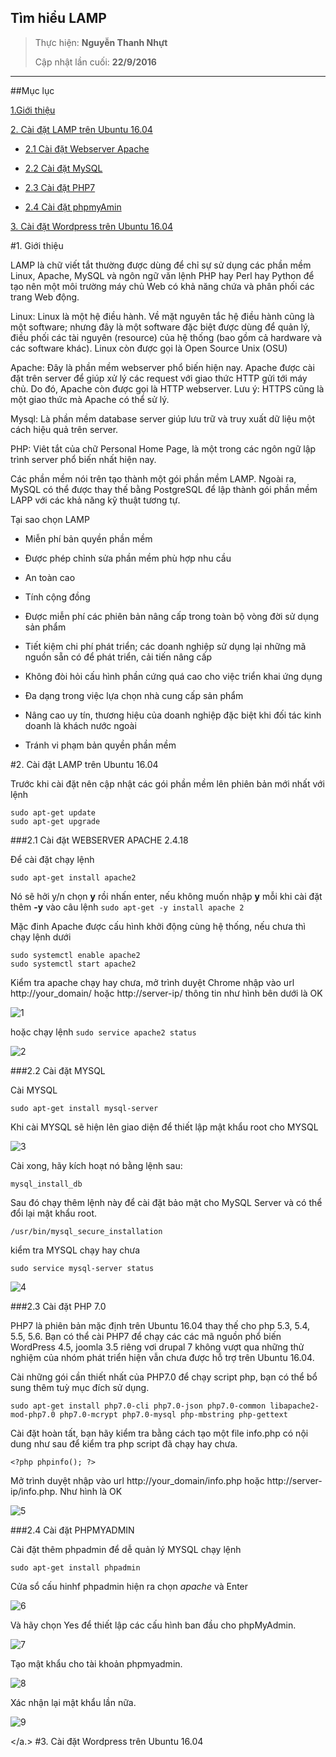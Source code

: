 
## Tìm hiểu LAMP


> Thực hiện: **Nguyễn Thanh Nhựt**
> 
> Cập nhật lần cuối: **22/9/2016**

---
##Mục lục

[1.Giới thiệu](#1)

[2. Cài đặt LAMP trên Ubuntu 16.04](#2)

 - [2.1 Cài đặt Webserver Apache](#21)

 - [2.2 Cài đặt MySQL](#22)

 - [2.3 Cài đặt PHP7](#23)

 - [2.4 Cài đặt phpmyAmin](#24)

[3. Cài đặt Wordpress trên Ubuntu 16.04](#3)




<a name="1"></a>
#1. Giới thiệu

LAMP là chữ viết tắt thường được dùng để chỉ sự sử dụng các phần mềm Linux, Apache, MySQL và ngôn ngữ văn lệnh PHP hay Perl hay Python để tạo nên một môi trường máy chủ Web có khả năng chứa và phân phối các trang Web động.

Linux: Linux là một hệ điều hành. Về mặt nguyên tắc hệ điều hành cũng là một software; nhưng đây là một software đặc biệt được dùng để quản lý, điều phối các tài nguyên (resource) của hệ thống (bao gồm cả hardware và các software khác). Linux còn được gọi là Open Source Unix (OSU)

Apache: Đây là phần mềm webserver phổ biến hiện nay. Apache được cài đặt trên server để giúp xử lý các request với giao thức HTTP gửi tới máy chủ. Do đó, Apache còn được gọi là HTTP webserver. Lưu ý: HTTPS cũng là một giao thức mà Apache có thể sử lý.

Mysql: Là phần mềm database server giúp lưu trữ và truy xuất dữ liệu một cách hiệu quả trên server.

PHP: Viêt tắt của chữ Personal Home Page, là một trong các ngôn ngữ lập trình server phổ biến nhất hiện nay.

Các phần mềm nói trên tạo thành một gói phần mềm LAMP. Ngoài ra, MySQL có thể được thay thế bằng PostgreSQL để lập thành gói phần mềm LAPP với các khả năng kỹ thuật tương tự.

Tại sao chọn LAMP

- Miễn phí bản quyền phần mềm

- Được phép chỉnh sửa phần mềm phù hợp nhu cầu

- An toàn cao

- Tính cộng đồng

- Được miễn phí các phiên bản nâng cấp trong toàn bộ vòng đời sử dụng sản phẩm

- Tiết kiệm chi phí phát triển; các doanh nghiệp sử dụng lại những mã nguồn sẵn có để phát triển, cải tiến nâng cấp

- Không đòi hỏi cấu hình phần cứng quá cao cho việc triển khai ứng dụng

- Đa dạng trong việc lựa chọn nhà cung cấp sản phẩm

- Nâng cao uy tín, thương hiệu của doanh nghiệp đặc biệt khi đối tác kinh doanh là khách nước ngoài

- Tránh vi phạm bản quyền phần mềm

<a name="2"></a>
#2. Cài đặt LAMP trên Ubuntu 16.04

Trước khi cài đặt nên cập nhật các gói phần mềm lên phiên bản mới nhất với lệnh
```
sudo apt-get update
sudo apt-get upgrade
```

<a name="21"></a>
###2.1 Cài đặt WEBSERVER APACHE 2.4.18

Để cài đặt chạy lệnh
```
sudo apt-get install apache2 
```

Nó sẽ hởi y/n chọn **y** rồi nhấn enter, nếu không muốn nhập **y** mỗi khi cài đặt thêm **-y** vào câu lệnh ```sudo apt-get -y install apache 2```

Mặc đinh Apache được cấu hình khởi động cùng hệ thống, nếu chưa thì chạy lệnh dưới
```
sudo systemctl enable apache2
sudo systemctl start apache2
```

Kiểm tra apache chạy hay chưa, mở trình duyệt Chrome nhập vào url http://your_domain/ hoặc http://server-ip/ thông tin như hình bên dưới là OK 

![1](1.png)

hoặc chạy lệnh ```sudo service apache2 status```

![2](2.png)

<a name="22"></a>
###2.2 Cài đặt MYSQL 

Cài MYSQL

```
sudo apt-get install mysql-server
```
Khi cài MYSQL sẽ hiện lên giao diện để thiết lập mật khẩu root cho MYSQL

![3](3.png)

Cài xong, hãy kích hoạt nó bằng lệnh sau:

```
mysql_install_db
```

Sau đó chạy thêm lệnh này để cài đặt bảo mật cho MySQL Server và có thể đổi lại mật khẩu root.
```
/usr/bin/mysql_secure_installation
```

kiểm tra MYSQL chạy hay chưa 

```
sudo service mysql-server status
```

![4](4.png)

<a name="23"></a>
###2.3 Cài đặt PHP 7.0

PHP7 là phiên bản mặc định trên Ubuntu 16.04 thay thế cho php 5.3, 5.4, 5.5, 5.6. Bạn có thể cài PHP7 để chạy các các mã nguồn phổ biến WordPress 4.5, joomla 3.5 riêng vơi drupal 7 không vượt qua những thử nghiệm của nhóm phát triển hiện vẫn chưa được hỗ trợ trên Ubuntu 16.04.

Cài những gói cần thiết nhất của PHP7.0 để chạy script php,  bạn có thể bổ sung thêm tuỳ mục đích sử dụng.

```
sudo apt-get install php7.0-cli php7.0-json php7.0-common libapache2-mod-php7.0 php7.0-mcrypt php7.0-mysql php-mbstring php-gettext
```

Cài đặt hoàn tất, bạn hãy kiểm tra bằng cách tạo một file info.php có nội dung như sau để kiểm tra php script đã chạy hay chưa.

```
<?php phpinfo(); ?>
```

Mở trình duyệt nhập vào url http://your_domain/info.php hoặc http://server-ip/info.php. Như hình là OK

![5](5.png)

<a name="24"></a>
###2.4 Cài đặt PHPMYADMIN

Cài đặt thêm phpadmin để dễ quản lý MYSQL chạy lệnh
```
sudo apt-get install phpadmin
```
Cửa sổ cấu hinhf phpadmin hiện ra chọn *apache* và Enter

![6](6.png)

Và hãy chọn Yes để thiết lập các cấu hình ban đầu cho phpMyAdmin.

![7](7.png)

Tạo mật khẩu cho tài khoản phpmyadmin.

![8](8.png)

Xác nhận lại mật khẩu lần nữa.

![9](9.png)

<a name="3"></a.>
#3. Cài đặt Wordpress trên Ubuntu 16.04









